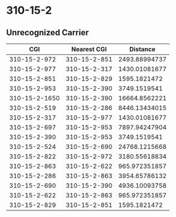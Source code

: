 # 310-15-2
## Unrecognized Carrier


| CGI | Nearest CGI | Distance |
|-----|-------------|----------|
| 310-15-2-972 | 310-15-2-851 | 2493.88994737 |
| 310-15-2-977 | 310-15-2-317 | 1430.01081677 |
| 310-15-2-851 | 310-15-2-829 | 1595.1821472 |
| 310-15-2-953 | 310-15-2-390 | 3749.1519541 |
| 310-15-2-1650 | 310-15-2-390 | 16664.8562221 |
| 310-15-2-519 | 310-15-2-286 | 8446.13434015 |
| 310-15-2-317 | 310-15-2-977 | 1430.01081677 |
| 310-15-2-697 | 310-15-2-953 | 7897.94247904 |
| 310-15-2-390 | 310-15-2-953 | 3749.1519541 |
| 310-15-2-524 | 310-15-2-690 | 24768.1215668 |
| 310-15-2-822 | 310-15-2-972 | 3180.55618834 |
| 310-15-2-863 | 310-15-2-622 | 965.972351857 |
| 310-15-2-286 | 310-15-2-863 | 3954.65786132 |
| 310-15-2-690 | 310-15-2-390 | 4936.10093758 |
| 310-15-2-622 | 310-15-2-863 | 965.972351857 |
| 310-15-2-829 | 310-15-2-851 | 1595.1821472 |
